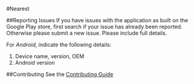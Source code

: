 #Nearest

##Reporting Issues
If you have issues with the application as built on the Google Play store, first search if your issue has already been reported. Otherwise please submit a new issue. Please include full details.

For *Android*, indicate the following details:
1. Device name, version, OEM
2. Android version

##Contributing
See the [Contributing Guide](./nearest/blob/master/CONTRIBUTING.md)
